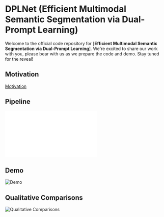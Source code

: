 
# DPLNet (Efficient Multimodal Semantic Segmentation via Dual-Prompt Learning)


Welcome to the official code repository for [**Efficient Multimodal Semantic Segmentation via Dual-Prompt Learning**]. We're excited to share our work with you, please bear with us as we prepare the code and demo. Stay tuned for the reveal!



## Motivation

[Motivation](https://github.com/ShaohuaDong2021/DPLNet/blob/main/figs/fig1.pdf)


## Pipeline


![Pipeline](figs/framework.pdf)

## Demo


![Demo](assets/demo.jpg)




## Qualitative Comparisons


![Qualitative Comparisons](assets/qualitative.jpg)
